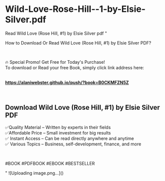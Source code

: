 # Wild-Love-Rose-Hill--1-by-Elsie-Silver.pdf
Read Wild Love (Rose Hill, #1) by Elsie Silver pdf
"<p>How to Download Or Read Wild Love (Rose Hill, #1) by Elsie Silver PDF?</p>
<p>&nbsp;</p>
<p>&#128293;  Special Promo! Get Free for Today's Purchase!<br />To download or Read your free Book, simply click link address here:&nbsp;<br />&nbsp;</p>
<p><a href=""https://alaniwebster.github.io/push/?book=B0CKMFZN5Z""><strong>https://alaniwebster.github.io/push/?book=B0CKMFZN5Z</strong></a></p>
<p>&nbsp;</p>
<h2>Download Wild Love (Rose Hill, #1) by Elsie Silver PDF</h2>
<p>&#x2705;Quality Material &ndash; Written by experts in their fields<br />&#x2705;Affordable Price &ndash; Small investment for big results<br />&#x2705; Instant Access &ndash; Can be read directly anywhere and anytime<br />&#x2705; Various Topics &ndash; Business, self-development, finance, and more</p>
<p>&nbsp;</p>
<p>#BOOK #PDFBOOK #EBOOK #BESTSELLER</p>
"
![Uploading image.png…]()
